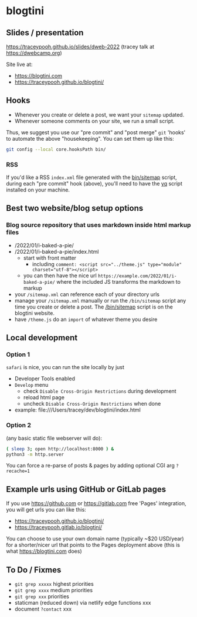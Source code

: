 # blogtini

## Slides / presentation
https://traceypooh.github.io/slides/dweb-2022
(tracey talk at https://dwebcamp.org)

Site live at:
- https://blogtini.com
- https://traceypooh.github.io/blogtini/

## Hooks
- Whenever you create or delete a post, we want your `sitemap` updated.
- Whenever someone comments on your site, we run a small script.

Thus, we suggest you use our "pre commit" and "post merge" `git` 'hooks' to automate the above "housekeeping".  You can set them up like this:
```sh
git config --local core.hooksPath bin/
```

### RSS
If you'd like a RSS `index.xml` file generated with the [bin/sitemap](bin/sitemap) script,
during each "pre commit" hook (above), you'll need to have the
[yq](https://github.com/mikefarah/yq#install) script installed on your machine.



## Best two website/blog setup options
### Blog source repository that uses markdown inside html markup files
- /2022/01/i-baked-a-pie/
- /2022/01/i-baked-a-pie/index.html
  - start with front matter
    - including `comment: <script src="../theme.js" type="module" charset="utf-8"></script>`
  - you can then have the nice url `https://example.com/2022/01/i-baked-a-pie/` where the included JS transforms the markdown to markup
- your `/sitemap.xml` can reference each of your directory urls
- manage your `/sitemap.xml` manually or run the `/bin/sitemap` script any time you create or delete a post.
  The [/bin/sitemap](https://github.com/traceypooh/blogtini/blob/main/bin/sitemap) script is on the blogtini website.
- have `/theme.js` do an `import` of whatever theme you desire




## Local development
### Option 1
`safari` is nice, you can run the site locally by just
- Developer Tools enabled
- `Develop` menu
  - check `Disable Cross-Origin Restrictions` during development
  - reload html page
  - uncheck `Disable Cross-Origin Restrictions` when done
- example: file:///Users/tracey/dev/blogtini/index.html

### Option 2
(any basic static file webserver will do):
```bash
( sleep 3; open http://localhost:8000 ) &
python3 -m http.server
```

You can force a re-parse of posts & pages by adding optional CGI arg `?recache=1`

## Example urls using GitHub or GitLab pages
If you use https://github.com or https://gitlab.com free 'Pages' integration, you will get urls you can like this:
- https://traceypooh.github.io/blogtini/
- https://traceypooh.gitlab.io/blogtini/

You can choose to use your own domain name (typically ~$20 USD/year) for a shorter/nicer url that points to the Pages deployment above (this is what https://blogtini.com does)


## To Do / Fixmes
- `git grep xxxxx` highest priorities
- `git grep xxxx` medium priorities
- `git grep xxx` priorities
- staticman (reduced down) via netlify edge functions xxx
- document `?contact` xxx
